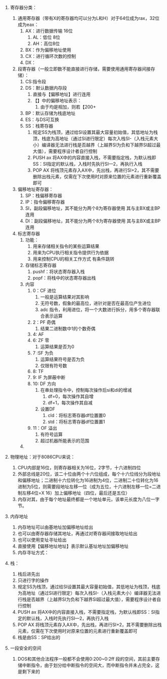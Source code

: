 1. 寄存器分类：
   1. 通用寄存器（带有X的寄存器均可以分为L和H）对于64位成为rax，32位成为eax：
      1. AX：进行数据传输 16位
         1. AL：低位 8位
         2. AH：高位8位
      2. BX：作为偏移地址使用
      3. CX：进行循环次数的控制
      4. DX：
   2. 段寄存器（一般立即数不能直接进行存储，需要使用通用寄存器间接存储）：
      1. CS:指令段
      2. DS：默认数据内存段
         1. 直接与【偏移地址】进行连用
         2. 【】中的偏移地址表示：
            1. 由于均是相加，则若【200+
      3. BP：默认存储为栈底地址
      4. ES：与DS可互换
      5. SS：栈寄存器
         1. 规定SS为栈顶，通过给SI设置其最大容量初始值，其低地址为栈顶，栈底为高地址（通过SI进行限定）每次入栈SI-（入栈元素大小）编译器无法进行栈是否越界（上越界SI为负和下越界SI超过最大值），需要程序设计者自行控制
         2. PUSH ax 将AX中的内容直接入栈，不需要指定栈，为默认栈即SS：SI指定的默认栈，入栈时先执行SI—2，再执行入栈
         3. POP AX 将栈顶元素存入AX中，先出栈，再进行SI+2，其不需要删除出栈元素，仅需在下次使用时对原来位置的元素进行重新覆盖即可
   3. 偏移地址寄存器：
      1. SP：栈偏移寄存器
      2. IP：指令偏移寄存器
      3. SI，副段偏移地址，其不能分为两个8为寄存器使用 其与主BX或主BP连用
      4. DI：副段偏移地址，其不能分为两个8为寄存器使用 其与主BX或主BP连用
   4. 标志寄存器
      1. 功能：
         1. 用来存储相关指令的某些运算结果
         2. 用来为CPU执行相关指令提供行为依据
         3. 用来控制CPU的相关工作方式 有条件跳转
      2. 存储标志寄存器
         1. pushf：将状态寄存器入栈
         2. popf：将栈中的状态寄存器出栈
      3. 内容
         1. 0：CF 进位
            1. 一般是运算结果对其影响
            2. 无符号数，假象的最高位，进针对是否在最高位产生进位
            3. adc 指令，利用进位，将一个大数进行拆分，用多个寄存器联合表示运算
         2. 2：PF 奇偶
            1. 结果二进制数中1的个数奇偶
         3. 4: AF 
         4. 6: ZF 零
            1. 运算结果是否为0
         5. 7 :SF 为负
            1. 运算结果符号是否为负
            2. 仅限有符号数
         6. 8: TF 
         7. 9: IF  为屏蔽中断
         8. 10:  DF 方向
            1. 在串处理指令中，控制每次操作后si和di的增减
               1. df=0，每次操作其自增
               2. df=1，每次操作其自减
            2. 设置DF
               1. cld：将标志寄存器df位置置0
               2. std：将标志寄存器df位置置1
         9. 11：OF 溢出
            1. 有符号运算
            2. 超过机器所能表示的范围
      4. 
   
2. 物理地址：对于8086CPU来说：
   1. CPU内部是16位，则寄存器相关为16位，2字节，十六进制四位
   2. 外部总线是20位，该二十位由两个十六位组成，每个十六位线分为段地址和偏移地址；二进制十六位转化为16进制为4位，二进制二十位转化为16进制为5位，则需要段地址左移一位（成为五位，十六进制左移一位=二进制左移4位=X 16）加上偏移地址（四位，最后还是五位）
   3. 内存对其，由于每个地址最终都是一个地址单元，该单元长度为八位一字节。
   
3. 内存地址
   1. 内存地址可以由基地址加偏移地址给出
   2. 也可以由寄存器存储其地址，再通过对寄存器间接取地址给出
   3. 也可以使用变址寻址给出
   4. 直接使用【偏移地址地址】表示默认基址地址加偏移地址
   5. 内存寻址方式：
   
      
   
4. 栈：
   1. 栈后进先出
   2. 只进行字的操作
   3. 规定SS为栈顶，通过给SI设置其最大容量初始值，其低地址为栈顶，栈底为高地址（通过SI进行限定）每次入栈SI-（入栈元素大小）编译器无法进行栈是否越界（上越界SI为负和下越界SI超过最大值），需要程序设计者自行控制
   4. PUSH ax 将AX中的内容直接入栈，不需要指定栈，为默认栈即SS：SI指定的默认栈，入栈时先执行SI—2，再执行入栈
   5. POP AX 将栈顶元素存入AX中，先出栈，再进行SI+2，其不需要删除出栈元素，仅需在下次使用时对原来位置的元素进行重新覆盖即可
   6. 栈是由SS：SP给出的
   
5. 一段安全的空间
   1. DOS和其他合法程序一般都不会使用0:200~0:2ff 段的空间，其前主要存储中断指令，由于划分给中断指令的空间大，而中断指令并未占完全，这是剩下来的